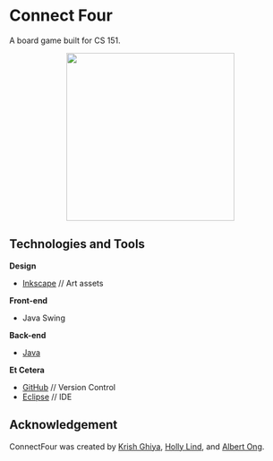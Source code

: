 # Connect Four
A board game built for CS 151.

<p align="center">
  <img width="300" src="https://raw.githubusercontent.com/Anferensis/Connect-Four/master/images/ConnectFour_icon_and_logo.png">
</p>

## Technologies and Tools
**Design**
* [Inkscape](https://inkscape.org/) // Art assets

**Front-end**
* Java Swing

**Back-end**
* [Java](https://www.java.com/en/)

**Et Cetera**
* [GitHub](https://github.com/) // Version Control
* [Eclipse](https://www.eclipse.org/) // IDE

## Acknowledgement
ConnectFour was created by [Krish Ghiya](https://github.com/krishghiya), [Holly Lind](https://github.com/hollylind), and [Albert Ong](https://github.com/Anferensis).
